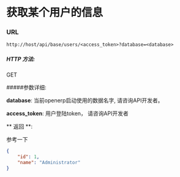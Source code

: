 
# 获取某个用户的信息

### URL

`http://host/api/base/users/<access_token>?database=<database>`

##### HTTP 方法:
GET

#####参数详细:

**database**: 当前openerp启动使用的数据名字, 请咨询API开发者。

**access_token**:  用户登陆token， 请咨询API开发者


** 返回 **:

参考一下



``` json
{
    "id": 1,
    "name": "Administrator"
}
```

